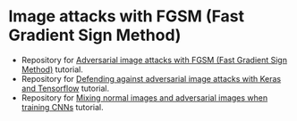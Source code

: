 # Image attacks with FGSM (Fast Gradient Sign Method) 
- Repository for [Adversarial image attacks with FGSM (Fast Gradient Sign Method)](https://www.pyimagesearch.com/2021/03/01/adversarial-attacks-with-fgsm-fast-gradient-sign-method/) tutorial.
- Repository for [Defending against adversarial image attacks with Keras and Tensorflow](https://www.pyimagesearch.com/2021/03/08/defending-against-adversarial-image-attacks-with-keras-and-tensorflow/) tutorial.
- Repository for [Mixing normal images and adversarial images when training CNNs](https://www.pyimagesearch.com/2021/03/15/mixing-normal-images-and-adversarial-images-when-training-cnns/) tutorial.
